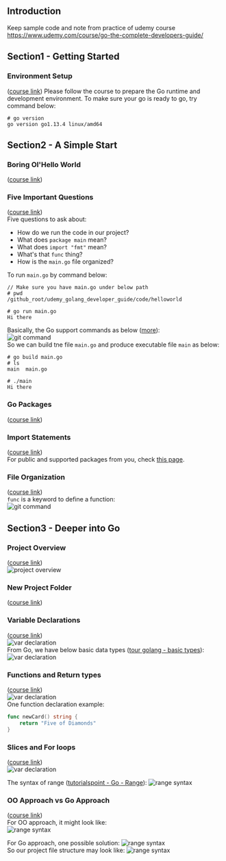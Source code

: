## Introduction
Keep sample code and note from practice of udemy course https://www.udemy.com/course/go-the-complete-developers-guide/

## Section1 - Getting Started

### Environment Setup
([course link](https://www.udemy.com/course/go-the-complete-developers-guide/learn/lecture/7797236#overview)) Please follow the course to prepare the Go runtime and development environment. To make sure your go is ready to go, try command below:
```console
# go version
go version go1.13.4 linux/amd64
```

## Section2 - A Simple Start 

### Boring OI'Hello World
([course link](https://www.udemy.com/course/go-the-complete-developers-guide/learn/lecture/7797244#overview))

### Five Important Questions
([course link](https://www.udemy.com/course/go-the-complete-developers-guide/learn/lecture/7797246#overview))<br/>
Five questions to ask about:
* How do we run the code in our project?
* What does `package main` mean?
* What does `import "fmt"` mean?
* What's that `func` thing?
* How is the `main.go` file organized?

To run `main.go` by command below:
```console
// Make sure you have main.go under below path
# pwd
/github_root/udemy_golang_developer_guide/code/helloworld

# go run main.go
Hi there
```

Basically, the Go support commands as below ([more](https://golang.org/cmd/)):
</br>
![git command](images/S2_1.PNG)
<br/>
So we can build tne file `main.go` and produce executable file `main` as below:
```console
# go build main.go
# ls
main  main.go

# ./main
Hi there
```
### Go Packages
([course link](https://www.udemy.com/course/go-the-complete-developers-guide/learn/lecture/7797248#overview)) <br/>

### Import Statements
([course link](https://www.udemy.com/course/go-the-complete-developers-guide/learn/lecture/7797250#overview)) <br/>
For public and supported packages from you, check [this page](https://golang.org/pkg/).

### File Organization
([course link](https://www.udemy.com/course/go-the-complete-developers-guide/learn/lecture/7797252#overview)) <br/>
`func` is a keyword to define a function:<br/>
![git command](images/S2_2.PNG)
<br/>

## Section3 - Deeper into Go


### Project Overview
([course link](https://www.udemy.com/course/go-the-complete-developers-guide/learn/lecture/7797262#overview)) <br/>
![project overview](images/S3_1.PNG)
<br/>


### New Project Folder
([course link](https://www.udemy.com/course/go-the-complete-developers-guide/learn/lecture/7797266#overview)) <br/>

### Variable Declarations
([course link](https://www.udemy.com/course/go-the-complete-developers-guide/learn/lecture/7797268#overview)) <br/>
![var declaration](images/S3_2.PNG)
<br/>
From Go, we have below basic data types ([tour golang - basic types](https://tour.golang.org/basics/11)): <br/>
![var declaration](images/S3_3.PNG)
<br/>

### Functions and Return types
([course link](https://www.udemy.com/course/go-the-complete-developers-guide/learn/lecture/7797272#overview)) <br/>
![var declaration](images/S3_4.PNG)
<br/>
One function declaration example:
```go
func newCard() string {
    return "Five of Diamonds"
}
```

### Slices and For loops
([course link](https://www.udemy.com/course/go-the-complete-developers-guide/learn/lecture/7797274#overview)) <br/>
![var declaration](images/S3_5.PNG)
<br/>

The syntax of range ([tutorialspoint - Go - Range](https://www.tutorialspoint.com/go/go_range.htm)):
![range syntax](images/S3_6.PNG)
<br/>

### OO Approach vs Go Approach
([course link](https://www.udemy.com/course/go-the-complete-developers-guide/learn/lecture/7797276#overview)) <br/>
For OO approach, it might look like: <br/>
![range syntax](images/S3_7.PNG)
<br/>

For Go approach, one possible solution:
![range syntax](images/S3_8.PNG)
<br/>
So our project file structure may look like:
![range syntax](images/S3_9.PNG)
<br/>
